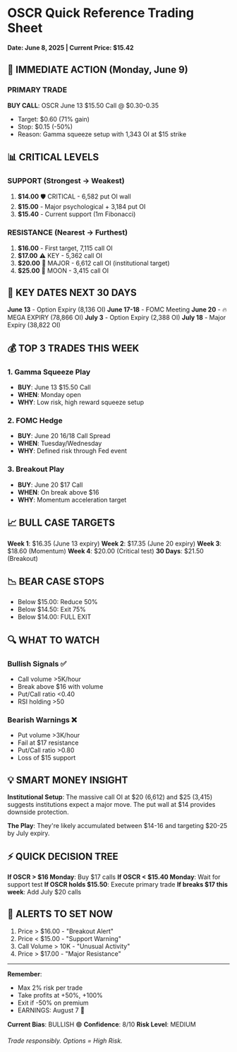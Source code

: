 # OSCR Quick Reference Trading Sheet
**Date: June 8, 2025 | Current Price: $15.42**

## 🎯 IMMEDIATE ACTION (Monday, June 9)

### PRIMARY TRADE
**BUY CALL**: OSCR June 13 $15.50 Call @ $0.30-0.35
- Target: $0.60 (71% gain)
- Stop: $0.15 (-50%)
- Reason: Gamma squeeze setup with 1,343 OI at $15 strike

## 📊 CRITICAL LEVELS

### SUPPORT (Strongest → Weakest)
1. **$14.00** 🛡️ CRITICAL - 6,582 put OI wall
2. **$15.00** - Major psychological + 3,184 put OI
3. **$15.40** - Current support (1m Fibonacci)

### RESISTANCE (Nearest → Furthest)
1. **$16.00** - First target, 7,115 call OI
2. **$17.00** ⚠️ KEY - 5,362 call OI 
3. **$20.00** 🎯 MAJOR - 6,612 call OI (institutional target)
4. **$25.00** 🚀 MOON - 3,415 call OI

## 📅 KEY DATES NEXT 30 DAYS

**June 13** - Option Expiry (8,136 OI)
**June 17-18** - FOMC Meeting
**June 20** - 🔥 MEGA EXPIRY (78,866 OI)
**July 3** - Option Expiry (2,388 OI)
**July 18** - Major Expiry (38,822 OI)

## 💰 TOP 3 TRADES THIS WEEK

### 1. Gamma Squeeze Play
- **BUY**: June 13 $15.50 Call
- **WHEN**: Monday open
- **WHY**: Low risk, high reward squeeze setup

### 2. FOMC Hedge
- **BUY**: June 20 $16/$18 Call Spread
- **WHEN**: Tuesday/Wednesday
- **WHY**: Defined risk through Fed event

### 3. Breakout Play
- **BUY**: June 20 $17 Call
- **WHEN**: On break above $16
- **WHY**: Momentum acceleration target

## 📈 BULL CASE TARGETS

**Week 1**: $16.35 (June 13 expiry)
**Week 2**: $17.35 (June 20 expiry)
**Week 3**: $18.60 (Momentum)
**Week 4**: $20.00 (Critical test)
**30 Days**: $21.50 (Breakout)

## 📉 BEAR CASE STOPS

- Below $15.00: Reduce 50%
- Below $14.50: Exit 75%
- Below $14.00: FULL EXIT

## 🔍 WHAT TO WATCH

### Bullish Signals ✅
- Call volume >5K/hour
- Break above $16 with volume
- Put/Call ratio <0.40
- RSI holding >50

### Bearish Warnings ❌
- Put volume >3K/hour
- Fail at $17 resistance
- Put/Call ratio >0.80
- Loss of $15 support

## 💡 SMART MONEY INSIGHT

**Institutional Setup**: The massive call OI at $20 (6,612) and $25 (3,415) suggests institutions expect a major move. The put wall at $14 provides downside protection.

**The Play**: They're likely accumulated between $14-16 and targeting $20-25 by July expiry.

## ⚡ QUICK DECISION TREE

**If OSCR > $16 Monday**: Buy $17 calls
**If OSCR < $15.40 Monday**: Wait for support test
**If OSCR holds $15.50**: Execute primary trade
**If breaks $17 this week**: Add July $20 calls

## 📱 ALERTS TO SET NOW

1. Price > $16.00 - "Breakout Alert"
2. Price < $15.00 - "Support Warning"
3. Call Volume > 10K - "Unusual Activity"
4. Price > $17.00 - "Major Resistance"

---

**Remember**: 
- Max 2% risk per trade
- Take profits at +50%, +100%
- Exit if -50% on premium
- EARNINGS: August 7 🎯

**Current Bias**: BULLISH 🟢
**Confidence**: 8/10
**Risk Level**: MEDIUM

*Trade responsibly. Options = High Risk.*
